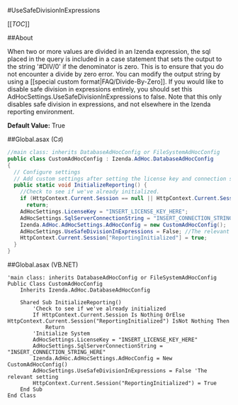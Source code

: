 #UseSafeDivisionInExpressions

[[_TOC_]]

##About

When two or more values are divided in an Izenda expression, the sql placed in the query is included in a case statement that sets the output to the string '#DIV/0' if the denominator is zero. This is to ensure that you do not encounter a divide by zero error. You can modify the output string by using a [[special custom format|FAQ/Divide-By-Zero]]. If you would like to disable safe division in expressions entirely, you should set this AdHocSettings.UseSafeDivisionInExpressions to false. Note that this only disables safe division in expressions, and not elsewhere in the Izenda reporting environment.

**Default Value:** True

##Global.asax (C♯)

```csharp
//main class: inherits DatabaseAdHocConfig or FileSystemAdHocConfig
public class CustomAdHocConfig : Izenda.AdHoc.DatabaseAdHocConfig
{
  // Configure settings
  // Add custom settings after setting the license key and connection string by overriding the ConfigureSettings() method
  public static void InitializeReporting() {
    //Check to see if we've already initialized.
    if (HttpContext.Current.Session == null || HttpContext.Current.Session["ReportingInitialized"] != null)
      return;
    AdHocSettings.LicenseKey = "INSERT_LICENSE_KEY_HERE";
    AdHocSettings.SqlServerConnectionString = "INSERT_CONNECTION_STRING_HERE";
    Izenda.AdHoc.AdHocSettings.AdHocConfig = new CustomAdHocConfig();
    AdHocSettings.UseSafeDivisionInExpressions = False; //The relevant setting
    HttpContext.Current.Session["ReportingInitialized"] = true;
  }
}
```

##Global.asax (VB.NET)

```visualbasic
'main class: inherits DatabaseAdHocConfig or FileSystemAdHocConfig
Public Class CustomAdHocConfig
    Inherits Izenda.AdHoc.DatabaseAdHocConfig

    Shared Sub InitializeReporting()
        'Check to see if we've already initialized
        If HttpContext.Current.Session Is Nothing OrElse HttpContext.Current.Session("ReportingInitialized") IsNot Nothing Then
            Return
        'Initialize System
        AdHocSettings.LicenseKey = "INSERT_LICENSE_KEY_HERE"
        AdHocSettings.SqlServerConnectionString = "INSERT_CONNECTION_STRING_HERE"
        Izenda.AdHoc.AdHocSettings.AdHocConfig = New CustomAdHocConfig()
        AdHocSettings.UseSafeDivisionInExpressions = False 'The relevant setting
        HttpContext.Current.Session("ReportingInitialized") = True
    End Sub
End Class
```